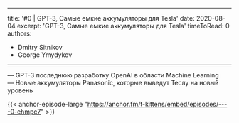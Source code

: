 
---
title: '#0 | GPT-3, Самые емкие аккумуляторы для Tesla'
date: 2020-08-04
excerpt: 'GPT-3, Самые емкие аккумуляторы для Tesla'
timeToRead: 0
authors:
  - Dmitry Sitnikov
  - George Ymydykov
---

— GPT-3 последнюю разработку OpenAI в области Machine Learning
<br/>— Новые аккумуляторы Panasonic, которые выведут Теслу на новый уровень

{{< anchor-episode-large "https://anchor.fm/t-kittens/embed/episodes/----0-ehmpc7" >}}
